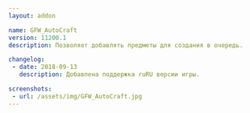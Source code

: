 ```yaml
---
layout: addon

name: GFW_AutoCraft
version: 11200.1
description: Позволяет добавлять предметы для создания в очередь.

changelog:
 - date: 2018-09-13
   description: Добавлена поддержка ruRU версии игры.

screenshots:
 - url: /assets/img/GFW_AutoCraft.jpg
---
```


